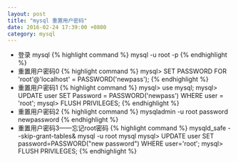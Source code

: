 ```yaml
---
layout: post
title: "mysql 重置用户密码"
date: 2016-02-24 17:39:00 +0800
category: mysql
---
```


* 登录 mysql
{% highlight command %}
    mysql -u root -p
{% endhighlight %}
* 重置用户密码0
{% highlight command %}
    mysql> SET PASSWORD FOR 'root'@'localhost' = PASSWORD('newpass');
{% endhighlight %}
* 重置用户密码1
{% highlight command %}
    mysql> use mysql;
    mysql> UPDATE user SET Password = PASSWORD('newpass') WHERE user = 'root';
    mysql> FLUSH PRIVILEGES;
{% endhighlight %}
* 重置用户密码2
{% highlight command %}
    mysqladmin -u root password newpassword
{% endhighlight %}
* 重置用户密码3——忘记root密码
{% highlight command %}
    mysqld_safe --skip-grant-tables&
    mysql -u root mysql
    mysql> UPDATE user SET password=PASSWORD("new password") WHERE user='root';
    mysql> FLUSH PRIVILEGES;
{% endhighlight %}
